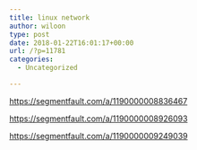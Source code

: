 ```yaml
---
title: linux network
author: wiloon
type: post
date: 2018-01-22T16:01:17+00:00
url: /?p=11781
categories:
  - Uncategorized

---
```

https://segmentfault.com/a/1190000008836467
  
https://segmentfault.com/a/1190000008926093
  
https://segmentfault.com/a/1190000009249039
